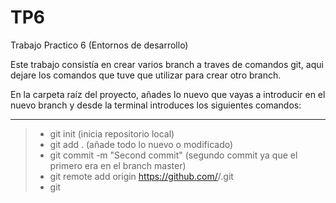 # TP6
Trabajo Practico 6 (Entornos de desarrollo)

Este trabajo consistía en crear varios branch a traves de comandos git, aqui dejare los comandos que tuve que utilizar para crear
otro branch.

En la carpeta raíz del proyecto, añades lo nuevo que vayas a introducir en el nuevo branch y desde la terminal introduces los siguientes
comandos:

---


>- git init (inicia repositorio local)
>- git add . (añade todo lo nuevo o modificado)
>- git commit -m "Second commit" (segundo commit ya que el primero era en el branch master)
>- git remote add origin https://github.com/<usuariogithub>/<nombrerepositorio>.git
>- git 

